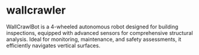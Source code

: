 # wallcrawler
WallCrawlBot is a 4-wheeled autonomous robot designed for building inspections, equipped with advanced sensors for comprehensive structural analysis. Ideal for monitoring, maintenance, and safety assessments, it efficiently navigates vertical surfaces.
